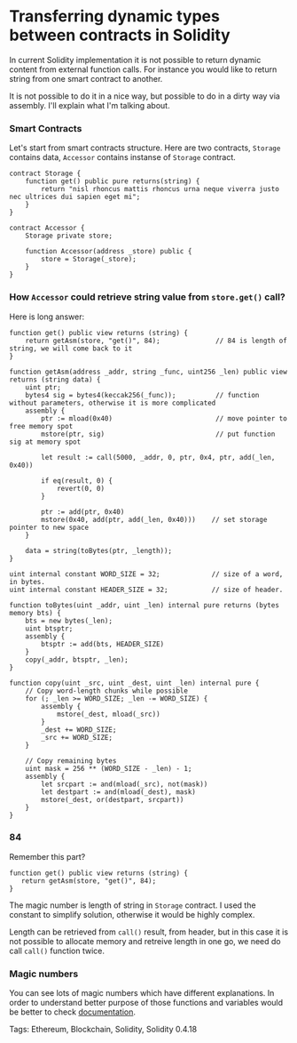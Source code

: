 # Transferring dynamic types between contracts in Solidity
In current Solidity implementation it is not possible to return dynamic content from external function calls.
For instance you would like to return string from one smart contract to another.

It is not possible to do it in a nice way, but possible to do in a dirty way via assembly. I'll explain what I'm talking about.

### Smart Contracts
Let's start from smart contracts structure.
Here are two contracts, `Storage` contains data, `Accessor` contains instanse of `Storage` contract.
```
contract Storage {
    function get() public pure returns(string) {
        return "nisl rhoncus mattis rhoncus urna neque viverra justo nec ultrices dui sapien eget mi";
    }
}

contract Accessor {
    Storage private store;

    function Accessor(address _store) public {
        store = Storage(_store);
    }
}
```

### How `Accessor` could retrieve string value from `store.get()` call?

Here is long answer:
```
function get() public view returns (string) {
    return getAsm(store, "get()", 84);              // 84 is length of string, we will come back to it 
}

function getAsm(address _addr, string _func, uint256 _len) public view returns (string data) {
    uint ptr;
    bytes4 sig = bytes4(keccak256(_func));          // function without parameters, otherwise it is more complicated
    assembly {
        ptr := mload(0x40)                          // move pointer to free memory spot
        mstore(ptr, sig)                            // put function sig at memory spot

        let result := call(5000, _addr, 0, ptr, 0x4, ptr, add(_len, 0x40))

        if eq(result, 0) {
            revert(0, 0)
        }

        ptr := add(ptr, 0x40)
        mstore(0x40, add(ptr, add(_len, 0x40)))    // set storage pointer to new space
    }

    data = string(toBytes(ptr, _length)); 
}

uint internal constant WORD_SIZE = 32;             // size of a word, in bytes.
uint internal constant HEADER_SIZE = 32;           // size of header.

function toBytes(uint _addr, uint _len) internal pure returns (bytes memory bts) {
    bts = new bytes(_len);
    uint btsptr;
    assembly {
        btsptr := add(bts, HEADER_SIZE)
    }
    copy(_addr, btsptr, _len);
}

function copy(uint _src, uint _dest, uint _len) internal pure {
    // Copy word-length chunks while possible
    for (; _len >= WORD_SIZE; _len -= WORD_SIZE) {
        assembly {
            mstore(_dest, mload(_src))
        }
        _dest += WORD_SIZE;
        _src += WORD_SIZE;
    }

    // Copy remaining bytes
    uint mask = 256 ** (WORD_SIZE - _len) - 1;
    assembly {
        let srcpart := and(mload(_src), not(mask))
        let destpart := and(mload(_dest), mask)
        mstore(_dest, or(destpart, srcpart))
    }
}
```

### 84
Remember this part?
```
function get() public view returns (string) {
   return getAsm(store, "get()", 84);
}
```
The magic number is length of string in `Storage` contract. I used the constant to simplify solution,
otherwise it would be highly complex.

Length can be retrieved from `call()` result, from header,
but in this case it is not possible to allocate memory and retreive length in one go, we need do call `call()` function twice.

### Magic numbers
You can see lots of magic numbers which have different explanations. In order to understand better purpose of those functions 
and variables would be better to check [documentation](https://solidity.readthedocs.io/en/v0.4.21/assembly.html).

Tags: Ethereum, Blockchain, Solidity, Solidity 0.4.18
